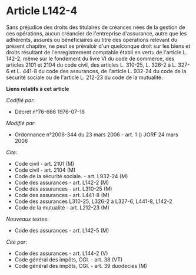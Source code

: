 # Article L142-4

Sans préjudice des droits des titulaires de créances nées de la gestion de ces opérations, aucun créancier de l'entreprise
d'assurance, autre que les adhérents, assurés ou bénéficiaires au titre des opérations relevant du présent chapitre, ne peut
se prévaloir d'un quelconque droit sur les biens et droits résultant de l'enregistrement comptable établi en vertu de
l'article L. 142-2, même sur le fondement du livre VI du code de commerce, des articles 2101 et 2104 du code civil, des
articles L. 310-25, L. 326-2 à L. 327-6 et L. 441-8 du code des assurances, de l'article L. 932-24 du code de la sécurité
sociale ou de l'article L. 212-23 du code de la mutualité.

**Liens relatifs à cet article**

_Codifié par_:

  - Décret n°76-666 1976-07-16

_Modifié par_:

  - Ordonnance n°2006-344 du 23 mars 2006 - art. 1 () JORF 24 mars 2006

_Cite_:

  - Code civil - art. 2101 (M)
  - Code civil - art. 2104 (M)
  - Code de la sécurité sociale. - art. L932-24 (M)
  - Code des assurances - art. L142-2 (M)
  - Code des assurances - art. L310-25 (M)
  - Code des assurances - art. L441-8 (M)
  - Code des assurances L310-25, L326-2 à L327-6, L441-8, L142-2
  - Code de la mutualité - art. L212-23 (M)

_Nouveaux textes_:

  - Code des assurances - art. L142-5 (M)

_Cité par_:

  - Code des assurances - art. L144-2 (V)
  - Code général des impôts, CGI. - art. 38 (VT)
  - Code général des impôts, CGI. - art. 39 duodecies (M)
